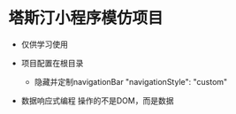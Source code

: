 # 塔斯汀小程序模仿项目
- 仅供学习使用
- 项目配置在根目录
    - 隐藏并定制navigationBar
        "navigationStyle": "custom"

- 数据响应式编程
    操作的不是DOM，而是数据